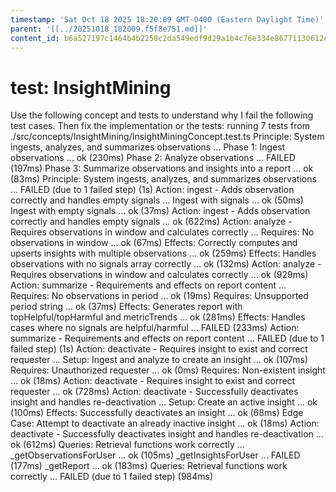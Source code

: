 ```yaml
---
timestamp: 'Sat Oct 18 2025 18:20:09 GMT-0400 (Eastern Daylight Time)'
parent: '[[../20251018_182009.f5f8e751.md]]'
content_id: b6a527197c1464b4b2250c2da549edf9d29a1b4c76e334e86771130612c3d81f
---
```


# test: InsightMining

Use the following concept and tests to understand why I fail the following test cases. Then fix the implementation or the tests:
running 7 tests from ./src/concepts/InsightMining/InsightMiningConcept.test.ts
Principle: System ingests, analyzes, and summarizes observations ...
Phase 1: Ingest observations ... ok (230ms)
Phase 2: Analyze observations ... FAILED (197ms)
Phase 3: Summarize observations and insights into a report ... ok (83ms)
Principle: System ingests, analyzes, and summarizes observations ... FAILED (due to 1 failed step) (1s)
Action: ingest - Adds observation correctly and handles empty signals ...
Ingest with signals ... ok (50ms)
Ingest with empty signals ... ok (37ms)
Action: ingest - Adds observation correctly and handles empty signals ... ok (622ms)
Action: analyze - Requires observations in window and calculates correctly ...
Requires: No observations in window ... ok (67ms)
Effects: Correctly computes and upserts insights with multiple observations ... ok (259ms)
Effects: Handles observations with no signals array correctly ... ok (132ms)
Action: analyze - Requires observations in window and calculates correctly ... ok (929ms)
Action: summarize - Requirements and effects on report content ...
Requires: No observations in period ... ok (19ms)
Requires: Unsupported period string ... ok (37ms)
Effects: Generates report with topHelpful/topHarmful and metricTrends ... ok (281ms)
Effects: Handles cases where no signals are helpful/harmful ... FAILED (233ms)
Action: summarize - Requirements and effects on report content ... FAILED (due to 1 failed step) (1s)
Action: deactivate - Requires insight to exist and correct requester ...
Setup: Ingest and analyze to create an insight ... ok (107ms)
Requires: Unauthorized requester ... ok (0ms)
Requires: Non-existent insight ... ok (18ms)
Action: deactivate - Requires insight to exist and correct requester ... ok (728ms)
Action: deactivate - Successfully deactivates insight and handles re-deactivation ...
Setup: Create an active insight ... ok (100ms)
Effects: Successfully deactivates an insight ... ok (68ms)
Edge Case: Attempt to deactivate an already inactive insight ... ok (18ms)
Action: deactivate - Successfully deactivates insight and handles re-deactivation ... ok (612ms)
Queries: Retrieval functions work correctly ...
\_getObservationsForUser ... ok (105ms)
\_getInsightsForUser ... FAILED (177ms)
\_getReport ... ok (183ms)
Queries: Retrieval functions work correctly ... FAILED (due to 1 failed step) (984ms)
